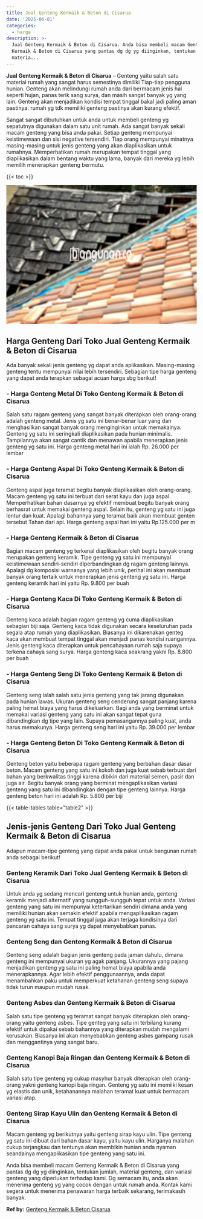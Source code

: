 ```yaml
---
title: Jual Genteng Kermaik & Beton di Cisarua
date: '2025-06-01'
categories:
  - harga
description: >-
  Jual Genteng Kermaik & Beton di Cisarua. Anda bisa membeli macam Genteng
  Kermaik & Beton di Cisarua yang pantas dg dg yg diinginkan, tentukan jumlah,
  materia...
---
```


**Jual Genteng Kermaik & Beton di Cisarua** – Genteng yaitu salah satu material rumah yang sangat harus semestinya dimiliki Tiap-tiap pengguna hunian. Genteng akan melindungi rumah anda dari bermacam jenis hal seperti hujan, panas terik sang surya, dan masih sangat banyak yg yang lain. Genteng akan menjadikan kondisi tempat tinggal bakal jadi paling aman pastinya. rumah yg tdk memiliki genteng pastinya akan kurang efektif.

Sangat sangat dibutuhkan untuk anda untuk membeli genteng yg sepatutnya digunakan dalam satu unit rumah. Ada sangat banyak sekali macam genteng yang bisa anda pakai. Setiap genteng mempunyai keistimewaan dan sisi negative tersendiri. Tiap orang mempunyai minatnya masing-masing untuk jenis genteng yang akan diaplikasikan untuk rumahnya. Memperhatikan rumah merupakan tempat tinggal yang diaplikasikan dalam bentang waktu yang lama, banyak dari mereka yg lebih memilih menerapkan genteng bermutu.

{{< toc >}}

![Jual Genteng Kermaik & Beton di Cisarua](/images/genteng-minimalis-murah26.png)

## Harga Genteng Dari Toko Jual Genteng Kermaik & Beton di Cisarua

Ada banyak sekali jenis genteng yg dapat anda aplikasikan. Masing-masing genteng tentu mempunyai nilai lebih tersendiri. Sebagian tipe harga genteng yang dapat anda terapkan sebagai acuan harga sbg berikut!

### \- Harga Genteng Metal Di Toko Genteng Kermaik & Beton di Cisarua

Salah satu ragam genteng yang sangat banyak diterapkan oleh orang-orang adalah genteng metal. Jenis yg satu ini benar-benar luar yang dan menghasilkan sangat banyak orang menginginkan untuk memakainya. Genteng yg satu ini seringkali diaplikasikan pada hunian minimalis. Tampilannya akan sangat cantik dan menawan apabila menerapkan jenis genteng yg satu ini. Harga genteng metal hari ini ialah Rp. 26.000 per lembar

### \- Harga Genteng Aspal Di Toko Genteng Kermaik & Beton di Cisarua

Genteng aspal juga teramat begitu banyak diaplikasikan oleh orang-orang. Macam genteng yg satu ini terbuat dari serat kayu dan juga aspal. Memperhatikan bahan dasarnya yg efektif membuat begitu banyak orang berhasrat untuk memakai genteng aspal. Selain itu, genteng yg satu ini juga lentur dan kuat. Apalagi bahannya yang teramat baik akan membuat genten tersebut Tahan dari api. Harga genteng aspal hari ini yaitu Rp.125.000 per m

### \- Harga Genteng Kermaik & Beton di Cisarua

Bagian macam genteng yg terkenal diaplikasikan oleh begitu banyak orang merupakan genteng keramik. Tipe genteng yg satu ini mempunyai keistimewaan sendiri-sendiri diperbandingkan dg ragam genteng lainnya. Apalagi dg komposisi warnanya yang lebih unik, perihal ini akan membuat banyak orang tertaik untuk menerapkan jenis genteng yg satu ini. Harga genteng keramik hari ini yaitu Rp. 9.800 per buah

### \- Harga Genteng Kaca Di Toko Genteng Kermaik & Beton di Cisarua

Genteng kaca adalah bagian ragam genteng yg cuma diaplikasikan sebagian biji saja. Genteng kaca tidak digunakan secara keseluruhan pada segala atap rumah yang diaplikasikan. Biasanya ini dikarenakan genteg kaca akan membuat tempat tinggal akan menjadi panas kondisi ruangannya. Jenis genteng kaca diterapkan untuk pencahayaan rumah saja supaya terkena cahaya sang surya. Harga genteng kaca seakrang yakni Rp. 8.800 per buah

### \- Harga Genteng Seng Di Toko Genteng Kermaik & Beton di Cisarua

Genteng seng ialah salah satu jenis genteng yang tak jarang digunakan pada hunian lawas. Ukuran genteng seng cenderung sangat panjang karena paling hemat biaya yang harus dikeluarkan. Bagi anda yang berminat untuk memakai variasi genteng yang satu ini akan sangat tepat guna dibandingkan dg tipe yang lain. Supaya pemasangannya paling kuat, anda harus memakunya. Harga genteng seng hari ini yaitu Rp. 39.000 per lembar

### \- Harga Genteng Beton Di Toko Genteng Kermaik & Beton di Cisarua

Genteng beton yaitu beberapa ragam genteng yang berbahan dasar dasar beton. Macam genteng yang satu ini kokoh dan juga kuat sebab terbuat dari bahan yang berkwalitas tinggi karena dibikin dari material semen, pasir dan juga air. Begitu banyak orang yang berminat mengaplikasikan variasi genteng yang satu ini dibandingkan dengan tipe genteng lainnya. Harga genteng beton hari ini adalah Rp. 5.800 per biji

{{< table-tables table="table2" >}}

## Jenis-jenis Genteng Dari Toko Jual Genteng Kermaik & Beton di Cisarua

Adapun macam-tipe genteng yang dapat anda pakai untuk bangunan rumah anda sebagai berikut!

### Genteng Keramik Dari Toko Jual Genteng Kermaik & Beton di Cisarua

Untuk anda yg sedang mencari genteng untuk hunian anda, genteng keramik menjadi alternatif yang sungguh-sungguh tepat untuk anda. Variasi genteng yang satu ini mempunyai ketertarikan sendiri dimana anda yang memiliki hunian akan semakin efektif apabila mengaplikasikan ragam genteng yg satu ini. Tempat tinggal juga akan terjaga kondisinya dari pancaran cahaya sang surya yg dapat menyebabkan panas.

### Genteng Seng dan Genteng Kermaik & Beton di Cisarua

Genteng seng adalah bagian jenis genteng pada jaman dahulu, dimana genteng ini mempunyai ukuran yg agak panjang. Ukurannya yang pajang menjadikan genteng yg satu ini paling hemat biaya apabila anda menerapkannya. Agar lebih efektif penggunaannya, anda dapat menambahkan paku untuk memperkuat ketahanan genteng seng supaya tidak turun maupun mudah rusak.

### Genteng Asbes dan Genteng Kermaik & Beton di Cisarua

Salah satu tipe genteng yg teramat sangat banyak diterapkan oleh orang-orang yaitu genteng asbes. Tipe genteg yang satu ini terbilang kurang efektif untuk dipakai sebab bahannya yang diterapkan mudah mengalami kerusakan. Biasanya ini akan menyebabkan genteng asbes gampang rusak dan menggantinya yang sangat baru.

### Genteng Kanopi Baja Ringan dan Genteng Kermaik & Beton di Cisarua

Salah satu tipe genteng yg cukup masyhur banyak diterapkan oleh orang-orang yakni genteng kanopi baja ringan. Genteng yg satu ini memiiki kesan yg elastis dan unik, ketahanannya malahan teramat kuat untuk bermacam variasi atap.

### Genteng Sirap Kayu Ulin dan Genteng Kermaik & Beton di Cisarua

Macam genteng yg berikutnya yaitu genteng sirap kayu ulin. Tipe genteng yg satu ini dibuat dari bahan dasar kayu, yaitu kayu ulin. Harganya malahan cukup terjangkau dan tentunya akan membikin hunian anda nyaman seandainya mengaplikasikan tipe genteng yang satu ini.

Anda bisa membeli macam Genteng Kermaik & Beton di Cisarua yang pantas dg dg yg diinginkan, tentukan jumlah, material genteng, dan variasi genteng yang diperlukan terhadap kami. Dg semacam itu, anda akan menerima genteng yg yang cocok dengan untuk rumah anda. Kontak kami segera untuk menerima penawaran harga terbaik sekarang, terimakasih banyak.

**Ref by:**  [Genteng Kermaik & Beton  Cisarua](https://id.wikipedia.org/wiki/Genteng)
